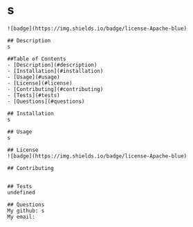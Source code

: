 # s
    ![badge](https://img.shields.io/badge/license-Apache-blue)

    ## Description 
    s

    ##Table of Contents 
    - [Description](#description)
    - [Installation](#installation)
    - [Usage](#usage)
    - [License](#license)
    - [Contributing](#contributing)
    - [Tests](#tests)
    - [Questions](#questions)

    ## Installation
    s

    ## Usage
    s

    ## License
    ![badge](https://img.shields.io/badge/license-Apache-blue)

    ## Contributing
    

    ## Tests
    undefined

    ## Questions
    My github: s
    My email: 
